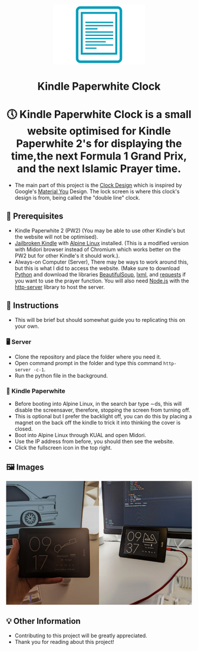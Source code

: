 <!-- markdownlint-disable-next-line -->
<p align="center">
  <img width="250" src="/images/logo.png" alt="Kindle Paperwhite Logo"></a>
<h1 align="center">Kindle Paperwhite Clock</h1>

<h1 align="center">🕔 Kindle Paperwhite Clock is a small website optimised for Kindle Paperwhite 2's for displaying the time,the next Formula 1 Grand Prix, and the next Islamic Prayer time.</h1>

- The main part of this project is the [Clock Design](/images/pixel-lockscreen-clock.png) which is inspired by Google's [Material You](https://material.io/blog/announcing-material-you) Design. The lock screen is where this clock's design is from, being called the "double line" clock.




## 🔑 Prerequisites

- Kindle Paperwhite 2 (PW2) (You may be able to use other Kindle's but the website will not be optimised).
- [Jailbroken Kindle](https://www.mobileread.com/forums/showthread.php?t=346037) with [Alpine Linux](https://github.com/thomaspreece/alpine_kindle/) installed. (This is a modified version with Midori browser instead of Chromium which works better on the PW2 but for other Kindle's it should work.).
- Always-on Computer (Server), There may be ways to work around this, but this is what I did to access the website. (Make sure to download [Python](https://www.python.org/) and download the libraries [BeautifulSoup](https://pypi.org/project/beautifulsoup4/), [lxml](https://pypi.org/project/lxml/), and [requests](https://pypi.org/project/requests/) if you want to use the prayer function. You will also need [Node.js](https://nodejs.org/en) with the [http-server](https://www.npmjs.com/package/http-server) library to host the server.




## 📄 Instructions

- This will be brief but should somewhat guide you to replicating this on your own.


### 🖥️ Server

- Clone the repository and place the folder where you need it.
- Open command prompt in the folder and type this command ``` http-server -c-1 ```.
- Run the python file in the background.


### 📖 Kindle Paperwhite

- Before booting into Alpine Linux, in the search bar type ∼ds, this will disable the screensaver, therefore, stopping the screen from turning off.
- This is optional but I prefer the backlight off, you can do this by placing a magnet on the back off the kindle to trick it into thinking the cover is closed.
- Boot into Alpine Linux through KUAL and open Midori.
- Use the IP address from before, you should then see the website.
- Click the fullscreen icon in the top right.




## 🖼️ Images
<img src="/images/with-prayer.jpg" width="50%"><img src="/images/without-prayer.jpg" width="50%">




## 💡 Other Information

- Contributing to this project will be greatly appreciated.
- Thank you for reading about this project!
